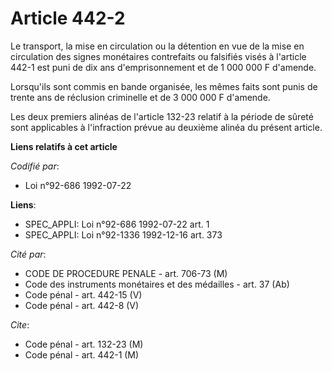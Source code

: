 # Article 442-2

Le transport, la mise en circulation ou la détention en vue de la mise en circulation des signes monétaires contrefaits ou
falsifiés visés à l'article 442-1 est puni de dix ans d'emprisonnement et de 1 000 000 F d'amende.

Lorsqu'ils sont commis en bande organisée, les mêmes faits sont punis de trente ans de réclusion criminelle et de 3 000 000 F
d'amende.

Les deux premiers alinéas de l'article 132-23 relatif à la période de sûreté sont applicables à l'infraction prévue au
deuxième alinéa du présent article.

**Liens relatifs à cet article**

_Codifié par_:

  - Loi n°92-686 1992-07-22

**Liens**:

  - SPEC_APPLI: Loi n°92-686 1992-07-22 art. 1
  - SPEC_APPLI: Loi n°92-1336 1992-12-16 art. 373

_Cité par_:

  - CODE DE PROCEDURE PENALE - art. 706-73 (M)
  - Code des instruments monétaires et des médailles - art. 37 (Ab)
  - Code pénal - art. 442-15 (V)
  - Code pénal - art. 442-8 (V)

_Cite_:

  - Code pénal - art. 132-23 (M)
  - Code pénal - art. 442-1 (M)

